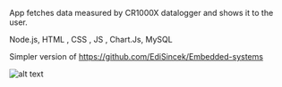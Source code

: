 App fetches data measured by CR1000X datalogger and shows it to the user.

Node.js, HTML , CSS , JS , Chart.Js, MySQL

Simpler version of https://github.com/EdiSincek/Embedded-systems

![alt text](https://i.ibb.co/KWSt1Cd/slika-2022-01-18-231149.png)
